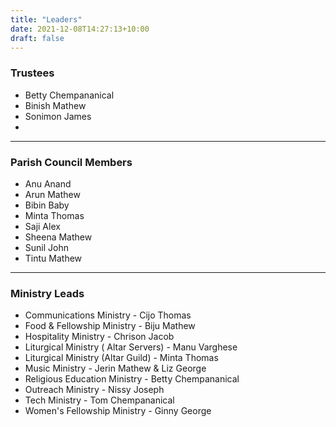 ```yaml
---
title: "Leaders"
date: 2021-12-08T14:27:13+10:00
draft: false
---
```


### Trustees
* Betty Chempananical
* Binish Mathew
* Sonimon James
* 
---

### Parish Council Members
* Anu Anand
* Arun Mathew
* Bibin Baby
* Minta Thomas
* Saji Alex
* Sheena Mathew
* Sunil John
* Tintu Mathew

---

### Ministry Leads
* Communications Ministry - Cijo Thomas
* Food & Fellowship Ministry - Biju Mathew
* Hospitality Ministry - Chrison Jacob
* Liturgical Ministry ( Altar Servers) - Manu Varghese
* Liturgical Ministry (Altar Guild) - Minta Thomas
* Music Ministry - Jerin Mathew & Liz George
* Religious Education Ministry - Betty Chempananical
* Outreach Ministry - Nissy Joseph
* Tech Ministry - Tom Chempananical
* Women's Fellowship Ministry - Ginny George

